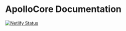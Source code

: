 # ApolloCore Documentation
[![Netlify Status](https://api.netlify.com/api/v1/badges/8710f5db-d9dd-4890-95ae-d2c79157728e/deploy-status)](https://app.netlify.com/sites/acdocs/deploys)
